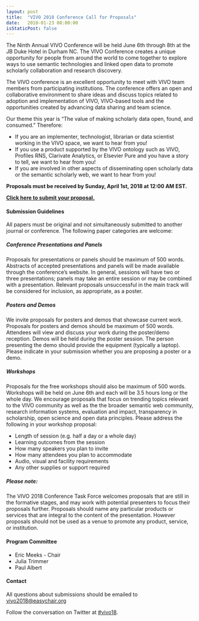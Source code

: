 ```yaml
---
layout: post
title:  "VIVO 2018 Conference Call for Proposals"
date:   2018-01-23 08:00:00
isStaticPost: false
---
```


The Ninth Annual VIVO Conference will be held June 6th through 8th at the JB Duke Hotel in Durham NC. The VIVO Conference creates a unique opportunity for people from around the world to come together to explore ways to use semantic technologies and linked open data to promote scholarly collaboration and research discovery.

The VIVO conference is an excellent opportunity to meet with VIVO team members from participating institutions. The conference offers an open and collaborative environment to share ideas and discuss topics related to adoption and implementation of VIVO, VIVO-based tools and the opportunities created by advancing data sharing and team science.

Our theme this year is “The value of making scholarly data open, found, and consumed.” Therefore:

* If you are an implementer, technologist, librarian or data scientist working in the VIVO space, we want to hear from you!
* If you use a product supported by the VIVO ontology such as VIVO, Profiles RNS, Clarivate Analytics, or Elsevier Pure and you have a story to tell, we want to hear from you!
* If you are involved in other aspects of disseminating open scholarly data or the semantic scholarly web, we want to hear from you!

**Proposals must be received by Sunday, April 1st, 2018 at 12:00 AM EST.**

**[Click here to submit your proposal.](https://easychair.org/cfp/VIVO2018)**

#### Submission Guidelines

All papers must be original and not simultaneously submitted to another journal or conference. The following paper categories are welcome:

##### Conference Presentations and Panels

Proposals for presentations or panels should be maximum of 500 words. Abstracts of accepted presentations and panels will be made available through the conference’s website. In general, sessions will have two or three presentations; panels may take an entire session or may be combined with a presentation. Relevant proposals unsuccessful in the main track will be considered for inclusion, as appropriate, as a poster.

##### Posters and Demos

We invite proposals for posters and demos that showcase current work. Proposals for posters and demos should be maximum of 500 words. Attendees will view and discuss your work during the poster/demo reception. Demos will be held during the poster session. The person presenting the demo should provide the equipment (typically a laptop). Please indicate in your submission whether you are proposing a poster or a demo.

##### Workshops

Proposals for the free workshops should also be maximum of 500 words. Workshops will be held on June 6th and each will be 3.5 hours long or the whole day. We encourage proposals that focus on trending topics relevant to the VIVO community as well as the the broader semantic web community, research information systems, evaluation and impact, transparency in scholarship, open science and open data principles. Please address the following in your workshop proposal:

* Length of session (e.g. half a day or a whole day)
* Learning outcomes from the session
* How many speakers you plan to invite
* How many attendees you plan to accommodate
* Audio, visual and facility requirements
* Any other supplies or support required

##### Please note:

The VIVO 2018 Conference Task Force welcomes proposals that are still in the formative stages, and may work with potential presenters to focus their proposals further. Proposals should name any particular products or services that are integral to the content of the presentation. However proposals should not be used as a venue to promote any product, service, or institution.

#### Program Committee

* Eric Meeks - Chair 
* Julia Trimmer
* Paul Albert

#### Contact

All questions about submissions should be emailed to vivo2018@easychair.org

Follow the conversation on Twitter at [#vivo18](https://twitter.com/search?q=%23vivo18).